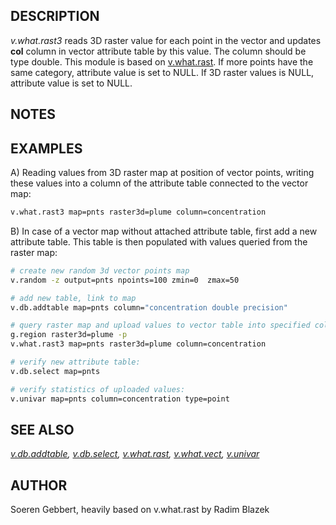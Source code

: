 ## DESCRIPTION

*v.what.rast3* reads 3D raster value for each point in the vector and
updates **col** column in vector attribute table by this value. The
column should be type double. This module is based on
[v.what.rast](v.what.rast.md).
If more points have the same category, attribute value is set to NULL.
If 3D raster values is NULL, attribute value is set to NULL.

## NOTES

## EXAMPLES

A\) Reading values from 3D raster map at position of vector points,
writing these values into a column of the attribute table connected to
the vector map:

```bash
v.what.rast3 map=pnts raster3d=plume column=concentration
```

B\) In case of a vector map without attached attribute table, first add
a new attribute table. This table is then populated with values queried
from the raster map:

```bash
# create new random 3d vector points map
v.random -z output=pnts npoints=100 zmin=0  zmax=50

# add new table, link to map
v.db.addtable map=pnts column="concentration double precision"

# query raster map and upload values to vector table into specified column
g.region raster3d=plume -p
v.what.rast3 map=pnts raster3d=plume column=concentration

# verify new attribute table:
v.db.select map=pnts

# verify statistics of uploaded values:
v.univar map=pnts column=concentration type=point
```

## SEE ALSO

*[v.db.addtable](v.db.addtable.md), [v.db.select](v.db.select.md),
[v.what.rast](v.what.rast.md), [v.what.vect](v.what.vect.md),
[v.univar](v.univar.md)*

## AUTHOR

Soeren Gebbert, heavily based on v.what.rast by Radim Blazek
